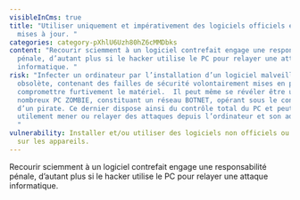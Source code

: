 ```yaml
---
visibleInCms: true
title: "Utiliser uniquement et impérativement des logiciels officiels et leurs
  mises à jour. "
categories: category-pXhlU6Uzh80hZ6cMMDbks
content: "Recourir sciemment à un logiciel contrefait engage une responsabilité
  pénale, d’autant plus si le hacker utilise le PC pour relayer une attaque
  informatique. "
risk: "Infecter un ordinateur par l’installation d’un logiciel malveillant,
  obsolète, contenant des failles de sécurité volontairement mises en place pour
  compromettre furtivement le matériel.  Il peut même se révéler être un des
  nombreux PC ZOMBIE, constituant un réseau BOTNET, opérant sous le contrôle
  d’un pirate. Ce dernier dispose ainsi du contrôle total du PC et peut
  utilement mener ou relayer des attaques depuis l’ordinateur et son adresse IP.
  "
vulnerability: Installer et/ou utiliser des logiciels non officiels ou “crackés”
  sur les appareils.
---
```

Recourir sciemment à un logiciel contrefait engage une responsabilité pénale, d’autant plus si le hacker utilise le PC pour relayer une attaque informatique.